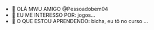 - 👋 OLÁ MWU AMIGO @Pessoadobem04
- 👀 EU ME INTERESSO POR: jogos...
- 🌱 O QUE ESTOU APRENDENDO: bicha, eu tô no curso ...

<!---
Pessoadobem04/Pessoadobem04 is a ✨ special ✨ repository because its `README.md` (this file) appears on your GitHub profile.
You can click the Preview link to take a look at your changes.
--->
